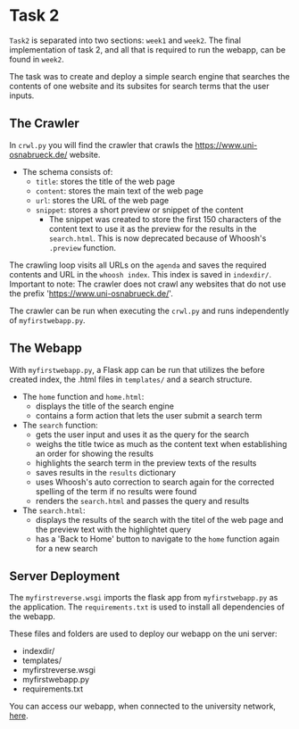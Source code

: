 # Task 2
`Task2` is separated into two sections: `week1` and `week2`. The final implementation of task 2, and all that is required to run the webapp, can be found in `week2`. 

The task was to create and deploy a simple search engine that searches the contents of one website and its subsites for search terms that the user inputs.

## The Crawler
In `crwl.py` you will find the crawler that crawls the https://www.uni-osnabrueck.de/ website.

- The schema consists of:
  - `title`: stores the title of the web page
  - `content`: stores the main text of the web page
  - `url`: stores the URL of the web page
  - `snippet`: stores a short preview or snippet of the content
    - The snippet was created to store the first 150 characters of the content text to use it as the preview for the results in the `search.html`. This is now deprecated because of Whoosh's `.preview` function.
      
The crawling loop visits all URLs on the `agenda` and saves the required contents and URL in the `whoosh index`. This index is saved in `indexdir/`. 
Important to note: The crawler does not crawl any websites that do not use the prefix 'https://www.uni-osnabrueck.de/'. 

The crawler can be run when executing the `crwl.py` and runs independently of `myfirstwebapp.py`. 

## The Webapp
With `myfirstwebapp.py`, a Flask app can be run that utilizes the before created index, the .html files in `templates/` and a search structure. 

- The `home` function and `home.html`:
  - displays the title of the search engine
  - contains a form action that lets the user submit a search term
- The `search` function:
  - gets the user input and uses it as the query for the search
  - weighs the title twice as much as the content text when establishing an order for showing the results
  - highlights the search term in the preview texts of the results
  - saves results in the `results` dictionary
  - uses Whoosh's auto correction to search again for the corrected spelling of the term if no results were found
  - renders the `search.html` and passes the query and results
- The `search.html`:
  - displays the results of the search with the titel of the web page and the preview text with the highlightet query
  - has a 'Back to Home' button to navigate to the `home` function again for a new search

## Server Deployment
The `myfirstreverse.wsgi` imports the flask app from `myfirstwebapp.py` as the application.
The `requirements.txt` is used to install all dependencies of the webapp.

These files and folders are used to deploy our webapp on the uni server:
- indexdir/
- templates/
- myfirstreverse.wsgi
- myfirstwebapp.py
- requirements.txt

You can access our webapp, when connected to the university network, [here](http://vm146.rz.uni-osnabrueck.de/u044/myfirstreverse.wsgi/).
